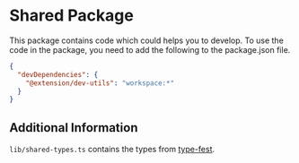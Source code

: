 # Shared Package

This package contains code which could helps you to develop.
To use the code in the package, you need to add the following to the package.json file.

```json
{
  "devDependencies": {
    "@extension/dev-utils": "workspace:*"
  }
}
```

## Additional Information

`lib/shared-types.ts` contains the types from [type-fest](https://github.com/sindresorhus/type-fest?tab=readme-ov-file#install).
